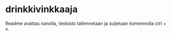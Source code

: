 # drinkkivinkkaaja
Readme avattau nanolla, tiedosto tallennetaan ja suljetaan komennolla ctrl + x. 
